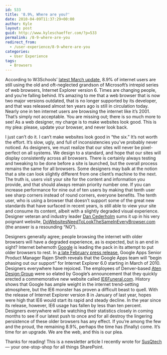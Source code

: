 ```yaml
---
id: 533
title: '8.9%, Where are you?'
date: 2010-04-09T11:37:29+00:00
author: Kyle
layout: post
guid: http://www.kyleschaeffer.com/?p=533
permalink: /8-9-where-are-you
redirect_from:
  - /user-experience/8-9-where-are-you
categories:
  - User Experience
tags:
  - Browsers
---
```

According to W3Schools’ [latest March update](http://www.w3schools.com/browsers/browsers_stats.asp), 8.9% of internet users are still using the old and oft-neglected grandson of Microsoft’s intrepid series of web browsers, Internet Explorer version 6. Times are changing people, and you’re falling behind. It’s amazing to me that a web browser that is now two major versions outdated, that is no longer supported by its developer, and that was released almost ten years ago is still in circulation today. Nearly one in ten internet users are browsing the internet like it’s 2001. That’s simply not acceptable. You are missing out; there is so much more to see! As a web designer, my charge is to make websites look good. This is my plea: please, update your browser, and never look back.

I just can’t do it. I can’t make websites look good in “the six.” It’s not worth the effort. It’s slow, ugly, and full of inconsistencies you’ve probably never noticed. As designers, we must realize that our sites will never be pixel-perfect on all systems. We design to a standard, and hope that our sites will display consistently across all browsers. There is certainly always testing and tweaking to be done before a site is launched, but the overall process remains the same for all browsers. Some designers may balk at the notion that a site can look slightly different from one client’s machine to the next. The truth is, users visit your site for the content and information you provide, and that should always remain priority number one. If you can increase performance for nine out of ten users by making that tenth user see sharp corners instead of round corners, everyone benefits. The tenth user, who is using a browser that doesn’t support some of the great new standards that have surfaced in recent years, is still able to view your site and consume its content, albeit with a slightly degraded visual experience. Designer veteran and industry leader [Dan Cederholm](http://www.simplebits.com) sums it up in his very poignant website, [DoWebsitesNeedToLookTheSameInEveryBrowser.com](http://dowebsitesneedtolookexactlythesameineverybrowser.com/) (the answer is a resounding “NO”).

Designers generally agree; people browsing the internet with older browsers will have a degraded experience, as is expected, but is an end in sight? Internet behemoth [Google](http://www.google.com/intl/en/corporate/) is leading the pack in its attempt to put older browsers to rest. In [a late February press release](http://googleenterprise.blogspot.com/2010/01/modern-browsers-for-modern-applications.html), Google Apps Senior Product Manager Rajen Sheth reveals that the Google Apps team will “begin phasing out our support” for Internet Explorer 6.0 starting in March of 2010. Designers everywhere have rejoiced. The employees of Denver-based [Aten Design Group](http://atendesigngroup.com/) were so elated by Google’s announcement that they quickly erected a commemorative new website called [IE6Funeral.com](http://ie6funeral.com/). History shows that Google has ample weight in the internet trend-setting atmosphere, but the IE6 monster has proven a difficult beast to quell. With the release of Internet Explorer version 8 in January of last year, hopes were high that IE6 would start its rapid and steady decline. In the year since its release, however, IE6 usage has fallen by less than ten percent. Designers everywhere will be watching their statistics closely in coming months to see if our latest push to once and for all destroy the lingering persistence of these older browsers has any effect. If you’re among the few and the proud, the remaining 8.9%, perhaps the time has (finally) come. It’s time for an upgrade. We are the web, and this is our plea.

Thanks for reading! This is a newsletter article I recently wrote for [SusQtech](http://www.susqtech.com/) &mdash; your one-stop-shop for all things SharePoint.
